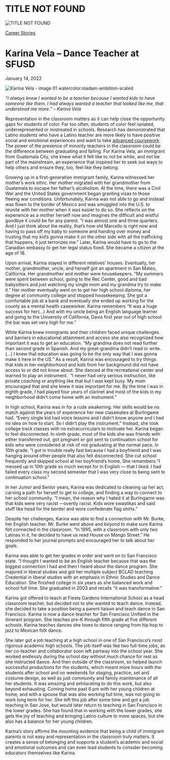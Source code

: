 # TITLE NOT FOUND

![TITLE NOT FOUND](https://madamambition.com/wp-content/uploads/2022/12/Karina-Vela-image-01-watercolor.madam-ambition-scaled-1.jpg)

[Career Stories](https://madamambition.com/category/career-stories/)

Karina Vela – Dance Teacher at SFUSD
====================================

January 14, 2022

![](https://madamambition.com/wp-content/uploads/2022/12/Karina-Vela-image-01-watercolor.madam-ambition-scaled-1.jpg "Karina Vela - image 01 watercolor.madam-ambition-scaled")

*“I always knew I wanted to be a teacher because I wanted kids to have someone like them. I had always wanted a teacher that looked like me, that understood me more.” – Karina Vela*

Representation in the classroom matters as it can help close the opportunity gaps for students of color. Far too often, students of color feel isolated, underrepresented or mistreated in schools. Research has demonstrated that Latino students who have a Latino teacher are more likely to have positive social and emotional experiences and want to take [advanced coursework](https://doi.org/10.1177/0162353216686217). The power of the presence of minority teachers in the classroom could be the difference between graduating and failing. For Karina Vela, an immigrant from Guatemala City, she knew what it felt like to not be white, and not be part of the mainstream, an experience that inspired her to seek out ways to help others and ensure they, too, feel like they belong.

Growing up in a first-generation immigrant family, Karina witnessed her mother’s work ethic. Her mother migrated with her grandmother from Guatemala to escape her father’s alcoholism. At the time, there was a Civil War and the United States government began granting visas to those fleeing war conditions. Unfortunately, Karina was not able to go and instead was flown to the border of Mexico and was smuggled into the U.S. to reunite with her mother when it was easier to do so. She reflects on the experience as a mother herself now and imagines the difficult and wistful goodbye it could be for any parent. “I was almost one and three quarters. And I just think about the reality, that’s how old Marcello is right now and having to pass off my baby to someone and handing over money and trusting that my kid’s gonna make it on the other side with all the trafficking that happens, it just terrorizes me.” Later, Karina would have to go to the Canadian embassy to get her legal status fixed. She became a citizen at the age of 18.

Upon arrival, Karina stayed in different relatives’ houses. Eventually, her mother, grandmother, uncle, and herself got an apartment in San Mateo, California. Her grandmother and mother were housekeepers. “My summers were spent between school, going to the Rec Center, good and bad babysitters and just watching my single mom and my grandma try to make it.” Her mother eventually went on to get her high school diploma, her degree at community college and stopped housekeeping. She got a comfortable job at a bank and eventually she ended up working for the county as a mental health caseworker. Karina remembers “It was a huge success for her(…) And with my uncle being an English language learner and going to the University of California, Davis first year out of high school the bar was set very high for me.”

While Karina knew immigrants and their children faced unique challenges and barriers in educational attainment and access she also recognized how important it was to get an education. “My grandma does not read further than second grade in Spanish. And my great-grandma didn’t read or write. (…) I knew that education was going to be the only way that I was gonna make it here in the US.” As a result, Karina was encouraged to try things that kids in her neighborhood and kids from her background did not have access to or did not know about. She danced at the recreational center and learned to play an instrument.  “I never had very serious instruction, like private coaching or anything like that but I was kept busy. My mom encouraged that and she knew it was important for me. By the time I was in eighth grade, I had played four years of clarinet and most of the kids in my neighborhood didn’t come home with an instrument.”

In high school, Karina was in for a rude awakening. Her skills would be no match against the years of experience her new classmates at Burlingame had. “Every single kid had voice lessons and I didn’t know anyone and I had no idea on how to start. So I didn’t play the instrument.” Instead, she took college track classes with no extracurriculars to motivate her. Karina began to feel disconnected. In ninth grade, most of the kids she was friends with either transferred out, got pregnant or got sent to continuation school for kids who were considered at risk of not graduating at the normal pace. In 10th grade, “I got in trouble really fast because I had a boyfriend and I was hanging around other people that also felt disconnected. She cut school frequently and skipped school at her boyfriend’s home. She remembers “I messed up in 10th grade so much except for in English –– that I liked. I had failed every class my second semester that I was very close to being sent to continuation school.”

In her Junior and Senior years, Karina was dedicated to cleaning up her act, carving a path for herself to get to college, and finding a way to connect to her school community. “I mean, the reason why I hated it at Burlingame was that kids were very racist ––overtly racist. Kids wore swastikas and said stuff like head for the border and wore confederate flag shirts.”

Despite her challenges, Karina was able to find a connection with Mr. Burke, her English teacher. Mr. Burke went above and beyond to make sure Karina felt connected in the classroom. “In 1995, with a classroom with only two Latinas in it, he decided to have us read House on Mango Street.” He responded to her journal prompts and encouraged her to talk about her goals.

Karina was able to get her grades in order and went on to San Francisco state. “I thought I wanted to be an English teacher because that was the biggest connection I had and then I heard about the dance program. She majored in liberal studies and got her multiple subject BCLAD teaching Credential in liberal studies with an emphasis in Ethnic Studies and Dance Education. She finished college in six years as she balanced work and school full time. She graduated in 2003 and recalls “it was transformative.”

Karina got offered to teach at Fiesta Gardens International School as a head classroom teacher, but decided not to she wanted to teach dance. Instead, she decided to take a position being a parent liaison and teach dance in San Francisco. Karina is now a dance teacher for San Francisco Unified in the itinerant program. She teaches pre-K through fifth grade at five different schools. Karina teaches dances she loves to dance ranging from hip hop to jazz to Mexican folk dance.

She later got a job teaching at a high school in one of San Francisco’s most rigorous academic high schools. The job itself was like two full-time jobs, as her co-teacher and collaborator soon left partway into the school year. She worked endlessly during the school day without much chance for rest as she instructed dance. And then outside of the classroom, so helped launch successful productions for the students, which meant more hours with the students after school and on weekends for staging, practice, set and costume design, as well as just community and family maintenance of all her students. It was amazing and exhilarating to do this work, but also beyond exhausting. Coming home past 6 pm with her young children at home, and with a spouse that was also working full time, was not going to work long term for her. She left this job after some time and got a job teaching in San Jose, but would later return to teaching in San Francisco in the lower grades. She has found that in working with the lower grades, she gets the joy of teaching and bringing Latino culture to more spaces, but she also has a balance for her young children.

Karina’s story affirms the mounting evidence that being a child of immigrant parents is not easy and representation in the classroom truly matters. It creates a sense of belonging and supports a student’s academic and social and emotional outcomes and can even lead students to consider becoming educators themselves like Karina.